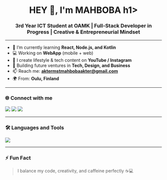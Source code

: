 
<h1 align="center">HEY 👋, I'm MAHBOBA h1>
<h3 align="center">3rd Year ICT Student at OAMK | Full-Stack Developer in Progress | Creative & Entrepreneurial Mindset</h3>

---

- 🌱 I’m currently learning **React, Node.js, and Kotlin**
- 💻 Working on **WebApp** (mobile + web)
- 🎥 I create lifestyle & tech content on **YouTube / Instagram**
- 🚀 Building future ventures in **Tech, Design, and Business**
- 📫 Reach me: **aktermstmahbobaakter@gmail.com**
- 🌍 From: **Oulu, Finland**

---

### 🌐 Connect with me
<p align="left">
<a href="https://linkedin.com/in/your-link" target="blank"><img src="https://img.shields.io/badge/-LinkedIn-blue?logo=linkedin&style=for-the-badge"></a>
<a href="https://www.youtube.com/@mithilamithi" target="blank"><img src="https://img.shields.io/badge/-YouTube-red?logo=youtube&style=for-the-badge"></a>
<a href="https://www.instagram.com/mithilamithi" target="blank"><img src="https://img.shields.io/badge/-Instagram-purple?logo=instagram&style=for-the-badge"></a>
</p>

---

### 🛠️ Languages and Tools
<p>
<img src="https://skillicons.dev/icons?i=react,nodejs,js,html,css,python,java,git,figma,mysql,tailwind,androidstudio,vscode" />
</p>

---

### ⚡ Fun Fact
> I balance my code, creativity, and caffeine perfectly ☕💻
